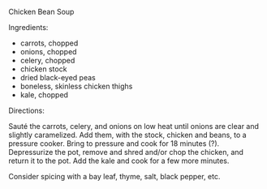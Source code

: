 Chicken Bean Soup

Ingredients:

- carrots, chopped
- onions, chopped
- celery, chopped
- chicken stock
- dried black-eyed peas
- boneless, skinless chicken thighs
- kale, chopped

Directions:

Sauté the carrots, celery, and onions on low heat until onions are clear and slightly caramelized.
Add them, with the stock, chicken and beans, to a pressure cooker.  Bring to pressure and cook for 18 minutes (?).  Depressurize the pot, remove and shred and/or chop the chicken, and return it to the pot.  Add the kale and cook for a few more minutes.

Consider spicing with a bay leaf, thyme, salt, black pepper, etc.
